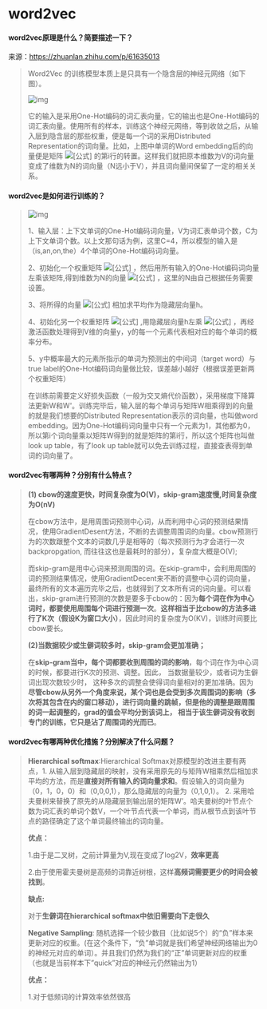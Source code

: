 # word2vec

#### word2vec原理是什么？简要描述一下？

来源：https://zhuanlan.zhihu.com/p/61635013

> Word2Vec 的训练模型本质上是只具有一个隐含层的神经元网络（如下图）。
>
> 
>
> ![img](https://pic2.zhimg.com/80/v2-acb489ea3c71bcf8d9ec46b3e47e6c25_720w.jpg)
>
> 
>
> 它的输入是采用One-Hot编码的词汇表向量，它的输出也是One-Hot编码的词汇表向量。使用所有的样本，训练这个神经元网络，等到收敛之后，从输入层到隐含层的那些权重，便是每一个词的采用Distributed Representation的词向量。比如，上图中单词的Word embedding后的向量便是矩阵 ![[公式]](https://www.zhihu.com/equation?tex=W_%7BV%C3%97N%7D) 的第i行的转置。这样我们就把原本维数为V的词向量变成了维数为N的词向量（N远小于V），并且词向量间保留了一定的相关关系。

#### word2vec是如何进行训练的？

> ![img](https://pic4.zhimg.com/80/v2-8fcd03fa3dad0cf4d0af1a890ace5193_720w.jpg)
>
> 1、输入层：上下文单词的One-Hot编码词向量，V为词汇表单词个数，C为上下文单词个数。以上文那句话为例，这里C=4，所以模型的输入是（is,an,on,the）4个单词的One-Hot编码词向量。
>
> 2、初始化一个权重矩阵 ![[公式]](https://www.zhihu.com/equation?tex=W_%7BV%C3%97N%7D) ，然后用所有输入的One-Hot编码词向量左乘该矩阵,得到维数为N的向量 ![[公式]](https://www.zhihu.com/equation?tex=%CF%89_1+%CF%89_2%2C%E2%80%A6%2C%CF%89_c) ，这里的N由自己根据任务需要设置。
>
> 3、将所得的向量 ![[公式]](https://www.zhihu.com/equation?tex=%CF%89_1+%CF%89_2%2C%E2%80%A6%2C%CF%89_c) 相加求平均作为隐藏层向量h。
>
> 4、初始化另一个权重矩阵 ![[公式]](https://www.zhihu.com/equation?tex=W_%7BN%C3%97V%7D%5E%7B%27%7D) ,用隐藏层向量h左乘 ![[公式]](https://www.zhihu.com/equation?tex=W_%7BN%C3%97V%7D%5E%7B%27%7D) ，再经激活函数处理得到V维的向量y，y的每一个元素代表相对应的每个单词的概率分布。
>
> 5、y中概率最大的元素所指示的单词为预测出的中间词（target word）与true label的One-Hot编码词向量做比较，误差越小越好（根据误差更新两个权重矩阵）
>
> 在训练前需要定义好损失函数（一般为交叉熵代价函数），采用梯度下降算法更新W和W'。训练完毕后，输入层的每个单词与矩阵W相乘得到的向量的就是我们想要的Distributed Representation表示的词向量，也叫做word embedding。因为One-Hot编码词向量中只有一个元素为1，其他都为0，所以第i个词向量乘以矩阵W得到的就是矩阵的第i行，所以这个矩阵也叫做look up table，有了look up table就可以免去训练过程，直接查表得到单词的词向量了。

#### word2vec有哪两种？分别有什么特点？

> **(1) cbow的速度更快，时间复杂度为O(V)，skip-gram速度慢,时间复杂度为O(nV)**
>
> 在cbow方法中，是用周围词预测中心词，从而利用中心词的预测结果情况，使用GradientDesent方法，不断的去调整周围词的向量。cbow预测行为的次数跟整个文本的词数几乎是相等的（每次预测行为才会进行一次backpropgation, 而往往这也是最耗时的部分），复杂度大概是O(V);
>
> 而skip-gram是用中心词来预测周围的词。在skip-gram中，会利用周围的词的预测结果情况，使用GradientDecent来不断的调整中心词的词向量，最终所有的文本遍历完毕之后，也就得到了文本所有词的词向量。可以看出，skip-gram进行预测的次数是要多于cbow的：因为**每个词在作为中心词时，都要使用周围每个词进行预测一次**。**这样相当于比cbow的方法多进行了K次（假设K为窗口大小）**，因此时间的复杂度为O(KV)，训练时间要比cbow要长。
>
> **(2)当数据较少或生僻词较多时，skip-gram会更加准确；**
>
> 在**skip-gram当中，每个词都要收到周围的词的影响**，每个词在作为中心词的时候，都要进行K次的预测、调整。因此， 当数据量较少，或者词为生僻词出现次数较少时， 这种多次的调整会使得词向量相对的更加准确。因为**尽管cbow从另外一个角度来说，某个词也是会受到多次周围词的影响（多次将其包含在内的窗口移动），进行词向量的跳帧，但是他的调整是跟周围的词一起调整的，grad的值会平均分到该词上， 相当于该生僻词没有收到专门的训练，它只是沾了周围词的光而已**。

#### word2vec有哪两种优化措施？分别解决了什么问题？

> **Hierarchical softmax**:Hierarchical Softmax对原模型的改进主要有两点，1. 从输入层到隐藏层的映射，没有采用原先的与矩阵W相乘然后相加求平均的方法，而是**直接对所有输入的词向量求和**。假设输入的词向量为（0，1，0，0）和（0,0,0,1），那么隐藏层的向量为（0,1,0,1）。 2. 采用哈夫曼树来替换了原先的从隐藏层到输出层的矩阵W’。哈夫曼树的叶节点个数为词汇表的单词个数V，一个叶节点代表一个单词，而从根节点到该叶节点的路径确定了这个单词最终输出的词向量。
>
> **优点：**
>
> 1.由于是二叉树，之前计算量为V,现在变成了log2V，**效率更高**
>
> 2.由于使用霍夫曼树是高频的词靠近树根，这样**高频词需要更少的时间会被找到**。
>
> **缺点:**
>
> 对于**生僻词在hierarchical softmax中依旧需要向下走很久**
>
> **Negative Sampling**: 随机选择一个较少数目（比如说5个）的“负”样本来更新对应的权重。(在这个条件下，“负”单词就是我们希望神经网络输出为0的神经元对应的单词）。并且我们仍然为我们的“正”单词更新对应的权重（也就是当前样本下”quick”对应的神经元仍然输出为1）
>
> **优点：**
>
> 1.对于低频词的计算效率依然很高

